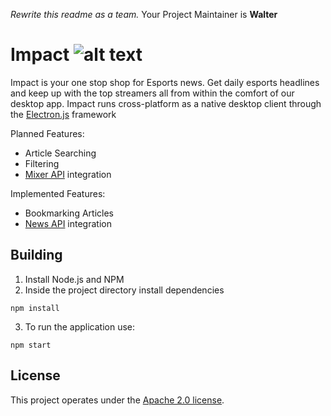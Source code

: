   *Rewrite this readme as a team.*
Your Project Maintainer is **Walter**

# Impact ![alt text](https://github.com/CSI280-S17/Montpelier/blob/master/media/icon64.png)

Impact is your one stop shop for Esports news. Get daily esports headlines and keep up with the top streamers all from within the comfort of our desktop app.
Impact runs cross-platform as a native desktop client through the [Electron.js](https://electronjs.org/) framework 

Planned Features:
* Article Searching
* Filtering
* [Mixer API](https://dev.mixer.com/) integration

Implemented Features:
* Bookmarking Articles
* [News API](https://newsapi.org/) integration


## Building
1. Install Node.js and NPM
2. Inside the project directory install dependencies
```
npm install
```
3. To run the application use:
```
npm start
```

## License
This project operates under the [Apache 2.0 license](https://github.com/CSI280-S17/Montpelier/blob/master/LICENSE).
